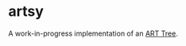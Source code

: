 artsy
=====

A work-in-progress implementation of an [ART Tree][paper].

[paper]: https://db.in.tum.de/~leis/papers/ART.pdf
